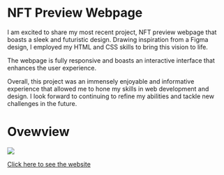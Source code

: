 # NFT Preview Webpage

I am excited to share my most recent project, NFT preview webpage that boasts a sleek and futuristic design. Drawing inspiration from a Figma design, I employed my HTML and CSS skills to bring this vision to life. 

The webpage is fully responsive and boasts an interactive interface that enhances the user experience. 

Overall, this project was an immensely enjoyable and informative experience that allowed me to hone my skills in web development and design. I look forward to continuing to refine my abilities and tackle new challenges in the future.

<h1>Ovewview</h1>

<img src="https://iili.io/HOd8x6J.png">

<a href="https://giochagelishvili.github.io/nftpreview/">Click here to see the website</a>
